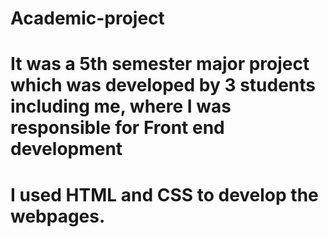 # Academic-project
# It was a 5th semester major project which was developed by 3 students including me, where I was responsible for Front end development
# I used HTML and CSS to develop the webpages.